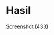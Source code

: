 # Hasil
[Screenshot (433)](https://github.com/meidadhf/Basic-PHP-Form/assets/118782404/70ba98ab-06fe-4e5b-9961-6c2c3776a7d7)
